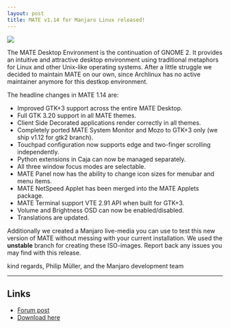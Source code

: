 ```yaml
---
layout: post
title: MATE v1.14 for Manjaro Linux released!
---
```


<img src="https://manjaro.github.io/images/manjaro-mate-1606.jpg">

The MATE Desktop Environment is the continuation of GNOME 2. It provides an intuitive and attractive desktop environment using traditional metaphors for Linux and other Unix-like operating systems. After a little struggle we decided to maintain MATE on our own, since Archlinux has no active maintainer anymore for this destkop environment.

The headline changes in MATE 1.14 are:

* Improved GTK+3 support across the entire MATE Desktop.
* Full GTK 3.20 support in all MATE themes.
* Client Side Decorated applications render correctly in all themes.
* Completely ported MATE System Monitor and Mozo to GTK+3 only (we ship v1.12 for gtk2 branch).
* Touchpad configuration now supports edge and two-finger scrolling independently.
* Python extensions in Caja can now be managed separately.
* All three window focus modes are selectable.
* MATE Panel now has the ability to change icon sizes for menubar and menu items.
* MATE NetSpeed Applet has been merged into the MATE Applets package.
* MATE Terminal support VTE 2.91 API when built for GTK+3.
* Volume and Brightness OSD can now be enabled/disabled.
* Translations are updated.

Additionally we created a Manjaro live-media you can use to test this new version of MATE without messing with your current installation. We used the **unstable** branch for creating these ISO-images. Report back any issues you may find with this release.

kind regards, Philip Müller, and the Manjaro development team

----

## Links

* [Forum post](https://forum.manjaro.org/t/mate-v1-14-for-manjaro-linux-released/1975)
* [Download here](https://sourceforge.net/projects/manjarotest/files/16.06-dev/mate/community/)

